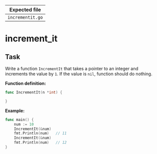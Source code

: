 | Expected file    |
| ---------------- |
| `incrementit.go` |

# increment_it

## Task

Write a function `IncrementIt` that takes a pointer to an integer and increments the value by `1`. If the value is `nil`, function should do nothing.

**Function definition:**

```go
func IncrementIt(n *int) {

}
```

**Example:**

```go
func main() {
    num := 10
    IncrementIt(&num)
    fmt.Println(num)   // 11
    IncrementIt(&num)
    fmt.Println(num)   // 12
}
```
